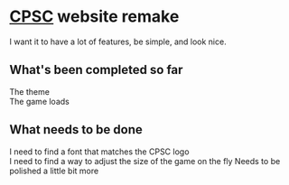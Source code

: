 # [CPSC](https://github.com/Thestickman391/CPSC) website remake
I want it to have a lot of features, be simple, and look nice.

## What's been completed so far
The theme  
The game loads  

## What needs to be done
I need to find a font that matches the CPSC logo  
I need to find a way to adjust the size of the game on the fly 
Needs to be polished a little bit more
